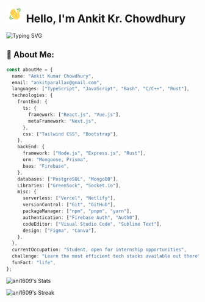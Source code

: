 # <img src="assets/wave.gif" alt="Hi" height="45" width="45"/> Hello, I'm Ankit Kr. Chowdhury

![Typing SVG](https://readme-typing-svg.herokuapp.com?font=Fira+Code&pause=1000&random=false&width=435&lines=Software+Developer;Open-Source+Contributor;B.Tech+Computer+Science+Student;3%2B+Years+of+Coding+Experience)

## 💫 About Me:

```typescript
const aboutMe = {
  name: "Ankit Kumar Chowdhury",
  email: "ankitparallax@gmail.com",
  languages: ["TypeScript", "JavaScript", "Bash", "C/C++", "Rust"],
  technologies: {
    frontEnd: {
      ts: {
        framework: ["React.js", "Vue.js"],
        metaFramework: "Next.js",
      },
      css: ["Tailwind CSS", "Bootstrap"],
    },
    backEnd: {
      framework: ["Node.js", "Express.js", "Rust"],
      orm: "Mongoose, Prisma",
      baas: "Firebase",
    },
    databases: ["PostgreSQL", "MongoDB"],
    Libraries: ["GreenSock", "Socket.io"],
    misc: {
      serverless: ["Vercel", "Netlify"],
      versionControl: ["Git", "GitHub"],
      packageManager: ["npm", "pnpm", "yarn"],
      authentication: ["Firebase Auth", "Auth0"],
      codeEditor: ["Visual Studio Code", "Sublime Text"],
      design: ["Figma", "Canva"],
    },
  },
  currentOccupation: "Student, open for internship opportunities",
  challenge: "Learn the most efficient tech stacks available out there",
  funFact: "life",
};
```

![ani1609's Stats](https://github-readme-stats.vercel.app/api?username=ani1609&theme=algolia&show_icons=true&hide_border=true&count_private=true)

![ani1609's Streak](https://github-readme-streak-stats.herokuapp.com/?user=ani1609&theme=algolia&hide_border=true)
